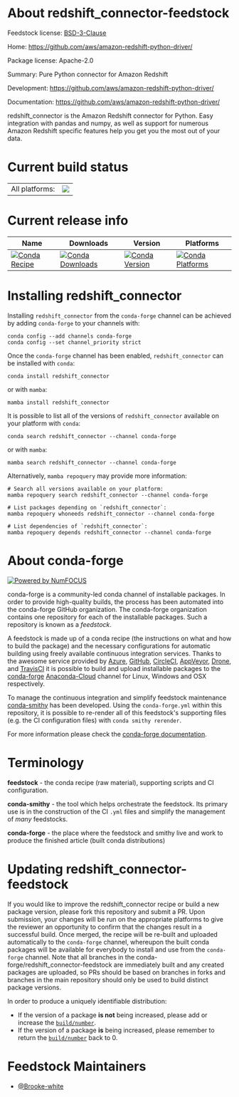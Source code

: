 About redshift_connector-feedstock
==================================

Feedstock license: [BSD-3-Clause](https://github.com/conda-forge/redshift_connector-feedstock/blob/main/LICENSE.txt)

Home: https://github.com/aws/amazon-redshift-python-driver/

Package license: Apache-2.0

Summary: Pure Python connector for Amazon Redshift

Development: https://github.com/aws/amazon-redshift-python-driver/

Documentation: https://github.com/aws/amazon-redshift-python-driver/

redshift_connector is the Amazon Redshift connector for Python. Easy integration with
pandas and numpy, as well as support for numerous Amazon Redshift specific features
help you get you the most out of your data.


Current build status
====================


<table><tr><td>All platforms:</td>
    <td>
      <a href="https://dev.azure.com/conda-forge/feedstock-builds/_build/latest?definitionId=11479&branchName=main">
        <img src="https://dev.azure.com/conda-forge/feedstock-builds/_apis/build/status/redshift_connector-feedstock?branchName=main">
      </a>
    </td>
  </tr>
</table>

Current release info
====================

| Name | Downloads | Version | Platforms |
| --- | --- | --- | --- |
| [![Conda Recipe](https://img.shields.io/badge/recipe-redshift_connector-green.svg)](https://anaconda.org/conda-forge/redshift_connector) | [![Conda Downloads](https://img.shields.io/conda/dn/conda-forge/redshift_connector.svg)](https://anaconda.org/conda-forge/redshift_connector) | [![Conda Version](https://img.shields.io/conda/vn/conda-forge/redshift_connector.svg)](https://anaconda.org/conda-forge/redshift_connector) | [![Conda Platforms](https://img.shields.io/conda/pn/conda-forge/redshift_connector.svg)](https://anaconda.org/conda-forge/redshift_connector) |

Installing redshift_connector
=============================

Installing `redshift_connector` from the `conda-forge` channel can be achieved by adding `conda-forge` to your channels with:

```
conda config --add channels conda-forge
conda config --set channel_priority strict
```

Once the `conda-forge` channel has been enabled, `redshift_connector` can be installed with `conda`:

```
conda install redshift_connector
```

or with `mamba`:

```
mamba install redshift_connector
```

It is possible to list all of the versions of `redshift_connector` available on your platform with `conda`:

```
conda search redshift_connector --channel conda-forge
```

or with `mamba`:

```
mamba search redshift_connector --channel conda-forge
```

Alternatively, `mamba repoquery` may provide more information:

```
# Search all versions available on your platform:
mamba repoquery search redshift_connector --channel conda-forge

# List packages depending on `redshift_connector`:
mamba repoquery whoneeds redshift_connector --channel conda-forge

# List dependencies of `redshift_connector`:
mamba repoquery depends redshift_connector --channel conda-forge
```


About conda-forge
=================

[![Powered by
NumFOCUS](https://img.shields.io/badge/powered%20by-NumFOCUS-orange.svg?style=flat&colorA=E1523D&colorB=007D8A)](https://numfocus.org)

conda-forge is a community-led conda channel of installable packages.
In order to provide high-quality builds, the process has been automated into the
conda-forge GitHub organization. The conda-forge organization contains one repository
for each of the installable packages. Such a repository is known as a *feedstock*.

A feedstock is made up of a conda recipe (the instructions on what and how to build
the package) and the necessary configurations for automatic building using freely
available continuous integration services. Thanks to the awesome service provided by
[Azure](https://azure.microsoft.com/en-us/services/devops/), [GitHub](https://github.com/),
[CircleCI](https://circleci.com/), [AppVeyor](https://www.appveyor.com/),
[Drone](https://cloud.drone.io/welcome), and [TravisCI](https://travis-ci.com/)
it is possible to build and upload installable packages to the
[conda-forge](https://anaconda.org/conda-forge) [Anaconda-Cloud](https://anaconda.org/)
channel for Linux, Windows and OSX respectively.

To manage the continuous integration and simplify feedstock maintenance
[conda-smithy](https://github.com/conda-forge/conda-smithy) has been developed.
Using the ``conda-forge.yml`` within this repository, it is possible to re-render all of
this feedstock's supporting files (e.g. the CI configuration files) with ``conda smithy rerender``.

For more information please check the [conda-forge documentation](https://conda-forge.org/docs/).

Terminology
===========

**feedstock** - the conda recipe (raw material), supporting scripts and CI configuration.

**conda-smithy** - the tool which helps orchestrate the feedstock.
                   Its primary use is in the construction of the CI ``.yml`` files
                   and simplify the management of *many* feedstocks.

**conda-forge** - the place where the feedstock and smithy live and work to
                  produce the finished article (built conda distributions)


Updating redshift_connector-feedstock
=====================================

If you would like to improve the redshift_connector recipe or build a new
package version, please fork this repository and submit a PR. Upon submission,
your changes will be run on the appropriate platforms to give the reviewer an
opportunity to confirm that the changes result in a successful build. Once
merged, the recipe will be re-built and uploaded automatically to the
`conda-forge` channel, whereupon the built conda packages will be available for
everybody to install and use from the `conda-forge` channel.
Note that all branches in the conda-forge/redshift_connector-feedstock are
immediately built and any created packages are uploaded, so PRs should be based
on branches in forks and branches in the main repository should only be used to
build distinct package versions.

In order to produce a uniquely identifiable distribution:
 * If the version of a package **is not** being increased, please add or increase
   the [``build/number``](https://docs.conda.io/projects/conda-build/en/latest/resources/define-metadata.html#build-number-and-string).
 * If the version of a package **is** being increased, please remember to return
   the [``build/number``](https://docs.conda.io/projects/conda-build/en/latest/resources/define-metadata.html#build-number-and-string)
   back to 0.

Feedstock Maintainers
=====================

* [@Brooke-white](https://github.com/Brooke-white/)

